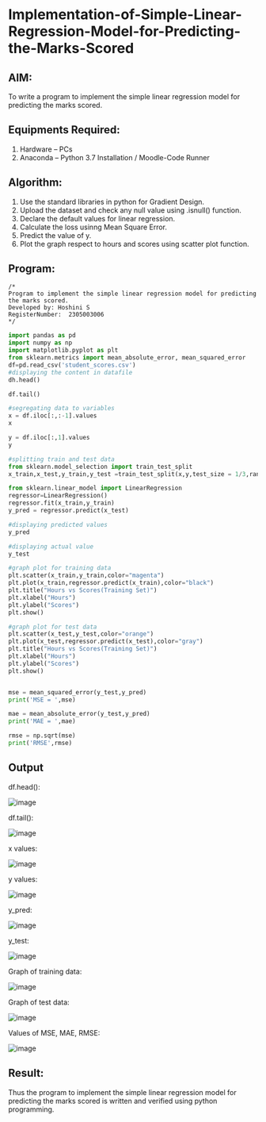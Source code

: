 # Implementation-of-Simple-Linear-Regression-Model-for-Predicting-the-Marks-Scored

## AIM:
To write a program to implement the simple linear regression model for predicting the marks scored.

## Equipments Required:
1. Hardware – PCs
2. Anaconda – Python 3.7 Installation / Moodle-Code Runner

## Algorithm:
1. Use the standard libraries in python for Gradient Design.
2. Upload the dataset and check any null value using .isnull() function.
3. Declare the default values for linear regression.
4. Calculate the loss usinng Mean Square Error.
5. Predict the value of y.
6. Plot the graph respect to hours and scores using scatter plot function.


## Program:
````
/*
Program to implement the simple linear regression model for predicting the marks scored.
Developed by: Hoshini S 
RegisterNumber:  2305003006
*/
````
````python
import pandas as pd
import numpy as np
import matplotlib.pyplot as plt
from sklearn.metrics import mean_absolute_error, mean_squared_error
df=pd.read_csv('student_scores.csv')
#displaying the content in datafile
dh.head()

df.tail()

#segregating data to variables
x = df.iloc[:,:-1].values
x

y = df.iloc[:,1].values
y

#splitting train and test data
from sklearn.model_selection import train_test_split
x_train,x_test,y_train,y_test =train_test_split(x,y,test_size = 1/3,random_state=0)

from sklearn.linear_model import LinearRegression
regressor=LinearRegression()
regressor.fit(x_train,y_train)
y_pred = regressor.predict(x_test)

#displaying predicted values
y_pred

#displaying actual value
y_test

#graph plot for training data
plt.scatter(x_train,y_train,color="magenta")
plt.plot(x_train,regressor.predict(x_train),color="black")
plt.title("Hours vs Scores(Training Set)")
plt.xlabel("Hours")
plt.ylabel("Scores")
plt.show()

#graph plot for test data
plt.scatter(x_test,y_test,color="orange")
plt.plot(x_test,regressor.predict(x_test),color="gray")
plt.title("Hours vs Scores(Training Set)")
plt.xlabel("Hours")
plt.ylabel("Scores")
plt.show()


mse = mean_squared_error(y_test,y_pred)
print('MSE = ',mse)

mae = mean_absolute_error(y_test,y_pred)
print('MAE = ',mae)

rmse = np.sqrt(mse)
print('RMSE',rmse)


```````
## Output
df.head():

![image](https://github.com/Revathi-Dayalan/Implementation-of-Simple-Linear-Regression-Model-for-Predicting-the-Marks-Scored/assets/96000574/62590047-f712-49f5-a103-99bd976f8841)

df.tail():

![image](https://github.com/Revathi-Dayalan/Implementation-of-Simple-Linear-Regression-Model-for-Predicting-the-Marks-Scored/assets/96000574/3d895f25-41d0-493e-b640-4ff89f96a1af)

x values:

![image](https://github.com/Revathi-Dayalan/Implementation-of-Simple-Linear-Regression-Model-for-Predicting-the-Marks-Scored/assets/96000574/4b6ea6c9-13bb-4551-9b6f-f0ae549fe3fa)

y values:

![image](https://github.com/Revathi-Dayalan/Implementation-of-Simple-Linear-Regression-Model-for-Predicting-the-Marks-Scored/assets/96000574/f4771238-c788-4062-8e23-99879410e3cd)

y_pred:

![image](https://github.com/Revathi-Dayalan/Implementation-of-Simple-Linear-Regression-Model-for-Predicting-the-Marks-Scored/assets/96000574/5f7ea461-dcb0-4a3d-b70e-f40862af3036)

y_test:

![image](https://github.com/Revathi-Dayalan/Implementation-of-Simple-Linear-Regression-Model-for-Predicting-the-Marks-Scored/assets/96000574/b82a492f-77a0-48be-a8e6-6a98e0585dc0)

Graph of training data:

![image](https://github.com/Revathi-Dayalan/Implementation-of-Simple-Linear-Regression-Model-for-Predicting-the-Marks-Scored/assets/96000574/b7bb2f54-af01-49a2-b13d-b6e9848fa802)

Graph of test data:

![image](https://github.com/Revathi-Dayalan/Implementation-of-Simple-Linear-Regression-Model-for-Predicting-the-Marks-Scored/assets/96000574/185cd765-57f0-424b-bf6e-8793789dea8d)

Values of MSE, MAE, RMSE:

![image](https://github.com/Revathi-Dayalan/Implementation-of-Simple-Linear-Regression-Model-for-Predicting-the-Marks-Scored/assets/96000574/e9affb7a-53d8-474b-9651-5ba19ac64820)


## Result:
Thus the program to implement the simple linear regression model for predicting the marks scored is written and verified using python programming.
